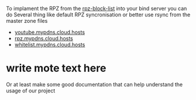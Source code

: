 To implament the RPZ from the [rpz-block-list](https://github.com/spirillen/rpz-block-list) into your bind server you can do Several thing like default RPZ syncronisation or better use rsync from the master zone files

* [youtube.mypdns.cloud.hosts](https://raw.githubusercontent.com/spirillen/rpz-block-list/master/youtube.mypdns.cloud.hosts)
* [rpz.mypdns.cloud.hosts](https://raw.githubusercontent.com/spirillen/rpz-block-list/master/rpz.mypdns.cloud.hosts)
* [whitelist.mypdns.cloud.hosts](https://raw.githubusercontent.com/spirillen/rpz-block-list/master/whitelist.mypdns.cloud.hosts)


write mote text here
====================
Or at least make some good documentation that can help understand the usage of our project
